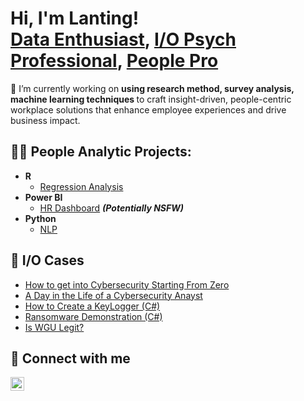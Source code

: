 <h1>Hi, I'm Lanting! <br/><a href="https://github.com/joshmadakor1">Data Enthusiast</a>, <a href="https://www.linkedin.com/in/joshmadakor/">I/O Psych Professional</a>, <a href="https://www.youtube.com/c/joshmadakor">People Pro</a></h1>

🔭 I’m currently working on <b> using research method, survey analysis, machine learning techniques </b> to craft insight-driven, people-centric workplace solutions that enhance employee experiences and drive business impact.

<h2>👨‍💻 People Analytic Projects:</h2>

- <b>R</b>
  - [Regression Analysis](https://github.com/URL)
- <b>Power BI</b>
  - [HR Dashboard](https://github.com/URL) <b><i>(Potentially NSFW)</b></i>
- <b>Python</b>
  - [NLP](https://github.com/URL)

<h2>📔 I/O Cases </h2>

- [How to get into Cybersecurity Starting From Zero](https://www.youtube.com/watch?v=a83ASGn_V_s)
- [A Day in the Life of a Cybersecurity Anayst](https://www.youtube.com/watch?v=uHy3oM7NnoU)
- [How to Create a KeyLogger (C#)](https://www.youtube.com/watch?v=N-L9hklSlNk)
- [Ransomware Demonstration (C#)](https://www.youtube.com/watch?v=OfvdQeh79s0)
- [Is WGU Legit?](https://www.youtube.com/watch?v=E2MwRWxDBkA)

<h2>🤳 Connect with me </h2>

[<img align="left" alt="JoshMadakor | LinkedIn" width="22px" src="https://cdn.jsdelivr.net/npm/simple-icons@v3/icons/linkedin.svg" />][linkedin]

[linkedin]: https://www.linkedin.com/in/lanting-tao-ba1838293/
